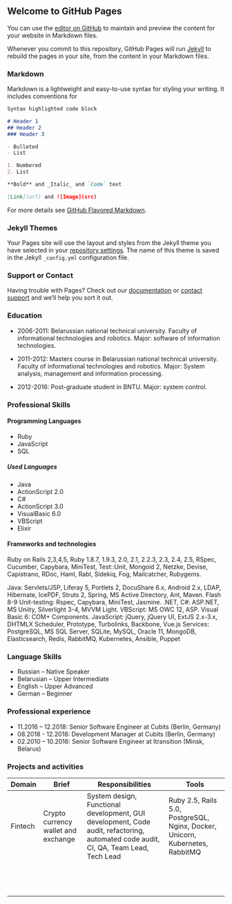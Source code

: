 ## Welcome to GitHub Pages

You can use the [editor on GitHub](https://github.com/vimutter/vimutter.github.io/edit/master/README.md) to maintain and preview the content for your website in Markdown files.

Whenever you commit to this repository, GitHub Pages will run [Jekyll](https://jekyllrb.com/) to rebuild the pages in your site, from the content in your Markdown files.

### Markdown

Markdown is a lightweight and easy-to-use syntax for styling your writing. It includes conventions for

```markdown
Syntax highlighted code block

# Header 1
## Header 2
### Header 3

- Bulleted
- List

1. Numbered
2. List

**Bold** and _Italic_ and `Code` text

[Link](url) and ![Image](src)
```

For more details see [GitHub Flavored Markdown](https://guides.github.com/features/mastering-markdown/).

### Jekyll Themes

Your Pages site will use the layout and styles from the Jekyll theme you have selected in your [repository settings](https://github.com/vimutter/vimutter.github.io/settings). The name of this theme is saved in the Jekyll `_config.yml` configuration file.

### Support or Contact

Having trouble with Pages? Check out our [documentation](https://help.github.com/categories/github-pages-basics/) or [contact support](https://github.com/contact) and we’ll help you sort it out.

### Education

- 2006-2011: Belarussian national technical university. Faculty of informational technologies and robotics. Major: software of information technologies.

- 2011-2012: Masters course in Belarussian national technical university. Faculty of informational technologies and robotics. Major: System analysis, management and information processing.

- 2012-2016: Post-graduate student in BNTU. Major: system control.

### Professional Skills

#### Programming Languages
 - Ruby
 - JavaScript
 - SQL
 
##### Used Languages
 - Java
 - ActionScript 2.0
 - C# 
 - ActionScript 3.0
 - VisualBasic 6.0
 - VBScript
 - Elixir
#### Frameworks and technologies
Ruby on Rails 2,3,4,5, Ruby 1.8.7, 1.9.3, 2.0, 2.1, 2.2.3, 2.3, 2.4, 2.5, RSpec, Cucumber, Capybara, MiniTest, Test::Unit, Mongoid 2, Netzke, Devise, Capistrano, RDoc, Haml, Rabl, Sidekiq, Fog, Mailcatcher, Rubygems.

Java: Servlets/JSP, Liferay 5, Portlets 2, DocuShare 6.x, Android 2.x, LDAP, Hibernate, IcePDF, Struts 2, Spring, MS Active Directory, Ant, Maven.
Flash 8-9
Unit-testing: Rspec, Capybara, MiniTest, Jasmine.
.NET, C#: ASP.NET, MS Uniity, Silverlight 3-4, MVVM Light.
VBScript: MS OWC 12, ASP.
Visual Basic 6: COM+ Components.
JavaScript: jQuery, jQuery UI, ExtJS 2.x-3.x, DHTMLX Scheduler, Prototype, Turbolinks, Backbone, Vue.js
Services: PostgreSQL, MS SQL Server, SQLite, MySQL, Oracle 11, MongoDB, Elasticsearch, Redis, RabbitMQ, Kubernetes, Ansible, Puppet

### Language Skills
- Russian – Native Speaker
- Belarusian – Upper Intermediate
- English – Upper Advanced
- German – Beginner

### Professional experience
- 11.2016 – 12.2018: Senior Software Engineer at Сubits (Berlin, Germany)
- 08.2018 - 12.2018: Development Manager at Сubits (Berlin, Germany)
- 02.2010 – 10.2016: Senior Software Engineer at Itransition (Minsk, Belarus)

### Projects and activities

|Domain   |Brief   |Responsibilities   | Tools  |
|---|---|---|---|
|Fintech   |Crypto currency wallet and exchange   | System design, Functional development, GUI development, Code audit, refactoring, automated code audit, CI, QA, Team Lead, Tech Lead  | Ruby 2.5, Rails 5.0, PostgreSQL, Nginx, Docker, Unicorn, Kubernetes, RabbitMQ  |
|   |   |   |   |
|   |   |   |   |
|   |   |   |   |
|   |   |   |   |
|   |   |   |   |
|   |   |   |   |
|   |   |   |   |
|   |   |   |   |
|   |   |   |   |
|   |   |   |   |
|   |   |   |   |
|   |   |   |   |
|   |   |   |   |
